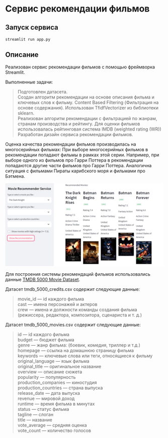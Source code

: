 # Сервис рекомендации фильмов

## Запуск сервиса
~~~
streamlit run app.py
~~~
## Описание

Реализован сервис рекомендации фильмов с помощью фреймворка Streamlit.

Выполненные задачи:
> Подготовлен датасета.\
Создан алгоритм рекомендации на основе описания фильма и ключевых слов к фильму. Content Based Filtering (Фильтрация на основе содержания). Использован TfidfVectorizer из библиотеки sklearn. \
Реализован алгоритм рекомендации с фильтрацией по жанрам, странам производства и рейтингу. Для оценки фильмов использовалась рейтинговая система IMDB (weighted rating (WR))\
Разработан дизайн сервиса рекомендации фильмов.

Оценка качества рекомендации фильмов производилась на многосерийных фильмах:
При выборе многосерийных фильмов в рекомендации попадают фильмы в рамках этой серии. Например, при выборе одного из фильмов про Гарри Поттера в рекомендации попадаются другие части фильмов про Гарри Поттера. Аналогична ситуация с фильмами Пираты карибского моря и фильмами про Бэтмена.

![Image alt](https://github.com/ElenaKomar/Movie_recommendation_system/raw/main/src/assets/scrin.png)

Для построения системы рекомендаций фильмов использовались данные [TMDB 5000 Movie Dataset](https://www.kaggle.com/datasets/tmdb/tmdb-movie-metadata).

Датасет tmdb_5000_credits.csv содержит следующие данные:
> movie_id — id каждого фильма\
cast — имена персонажей и актеров\
crew — имена и должности команды создания фильма (режиссера, редактора, композитора, сценариста и т. д.)

Датасет tmdb_5000_movies.csv содержит следующие данные:
>id — id каждого фильма\
budget — бюджет фильма\
genre — жанр фильма: (боевик, комедия, триллер и т.д.)\
homepage — ссылка на домашнюю страницу фильма\
keywords — ключевые слова или теги, относящиеся к фильму\
original_language — язык фильма\
original_title — оригинальное название\
overview — описание сюжета\
popularity — популярность\
production_companies — киностудия\
production_countries — страна выпуска\
release_date — дата выпуска\
revenue — мировой доход\
runtime — время фильма в минутах\
status — статус фильма\
tagline — слоган\
title — название\
vote_average — средняя оценка\
vote_count — количество голосов
